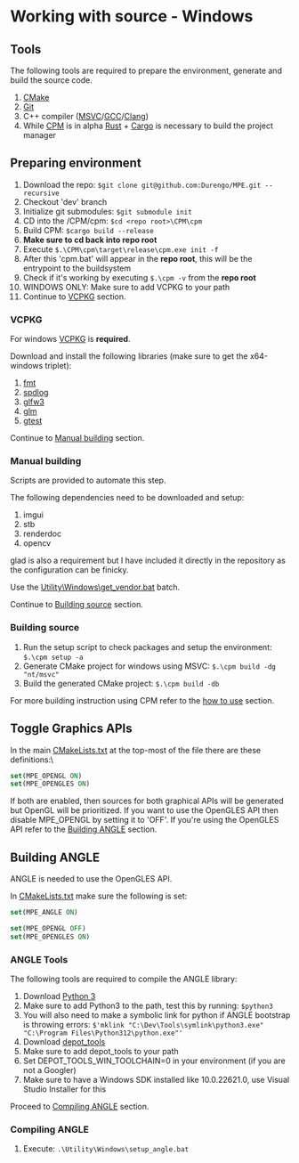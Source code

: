 # Working with source - Windows

## Tools

The following tools are required to prepare the environment, generate and build the source code.

1. [CMake](https://cmake.org/)
2. [Git](https://git-scm.com/)
3. C++ compiler ([MSVC](https://visualstudio.microsoft.com/downloads/)/[GCC](https://gcc.gnu.org/)/[Clang](https://clang.llvm.org/))
4. While [CPM](https://github.com/Durengo/CPM) is in alpha [Rust](https://www.rust-lang.org/) + [Cargo](https://crates.io/) is necessary to build the project manager

## Preparing environment

1. Download the repo: `$git clone git@github.com:Durengo/MPE.git --recursive`
2. Checkout 'dev' branch
3. Initialize git submodules: `$git submodule init`
4. CD into the /CPM/cpm: `$cd <repo root>\CPM\cpm`
5. Build CPM: `$cargo build --release`
6. __Make sure to cd back into repo root__
7. Execute `$.\CPM\cpm\target\release\cpm.exe init -f`
8. After this 'cpm.bat' will appear in the __repo root__, this will be the entrypoint to the buildsystem
9. Check if it's working by executing `$.\cpm -v` from the __repo root__
10. WINDOWS ONLY: Make sure to add VCPKG to your path
11. Continue to [VCPKG](#vcpkg) section.

### VCPKG

For windows [VCPKG](https://vcpkg.io/) is __required__.

Download and install the following libraries (make sure to get the x64-windows triplet):

1. [fmt](https://github.com/fmtlib/fmt)
2. [spdlog](https://github.com/gabime/spdlog)
3. [glfw3](https://github.com/glfw/glfw)
4. [glm](https://github.com/g-truc/glm)
5. [gtest](https://github.com/google/googletest)

Continue to [Manual building](#manual-building) section.

### Manual building

Scripts are provided to automate this step.

The following dependencies need to be downloaded and setup:

1. imgui
2. stb
3. renderdoc
4. opencv

glad is also a requirement but I have included it directly in the repository as the configuration can be finicky.

Use the [Utility\Windows\get_vendor.bat](../../Utility/Windows/get_vendor.bat) batch.

Continue to [Building source](#building-source) section.

### Building source

1. Run the setup script to check packages and setup the environment: `$.\cpm setup -a`
2. Generate CMake project for windows using MSVC: `$.\cpm build -dg "nt/msvc"`
3. Build the generated CMake project: `$.\cpm build -db`

For more building instruction using CPM refer to the [how to use](./../../CPM/README.md#how-to-use) section.

## Toggle Graphics APIs

In the main [CMakeLists.txt](../../CMakeLists.txt) at the top-most of the file there are these definitions:\

```CMake
set(MPE_OPENGL ON)
set(MPE_OPENGLES ON)
```

If both are enabled, then sources for both graphical APIs will be generated but OpenGL will be prioritized. If you want to use the OpenGLES API then disable MPE_OPENGL by setting it to 'OFF'.
If you're using the OpenGLES API refer to the [Building ANGLE](#building-angle) section.

## Building ANGLE

ANGLE is needed to use the OpenGLES API.

In [CMakeLists.txt](../../CMakeLists.txt) make sure the following is set:

```CMake
set(MPE_ANGLE ON)

set(MPE_OPENGL OFF)
set(MPE_OPENGLES ON)
```

### ANGLE Tools

The following tools are required to compile the ANGLE library:

1. Download [Python 3](https://www.python.org/downloads/)
2. Make sure to add Python3 to the path, test this by running: `$python3`
3. You will also need to make a symbolic link for python if ANGLE bootstrap is throwing errors: `$'mklink "C:\Dev\Tools\symlink\python3.exe" "C:\Program Files\Python312\python.exe"'`
4. Download [depot_tools](https://commondatastorage.googleapis.com/chrome-infra-docs/flat/depot_tools/docs/html/depot_tools_tutorial.html#_setting_up)
5. Make sure to add depot_tools to your path
6. Set DEPOT_TOOLS_WIN_TOOLCHAIN=0 in your environment (if you are not a Googler)
7. Make sure to have a Windows SDK installed like 10.0.22621.0, use Visual Studio Installer for this

Proceed to [Compiling ANGLE](#compiling-angle) section.

### Compiling ANGLE

1. Execute: `.\Utility\Windows\setup_angle.bat`

